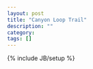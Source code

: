 ```yaml
---
layout: post
title: "Canyon Loop Trail"
description: ""
category: 
tags: []
---
```

{% include JB/setup %}
